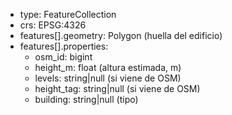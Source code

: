 - type: FeatureCollection
- crs: EPSG:4326
- features[].geometry: Polygon (huella del edificio)
- features[].properties:
  - osm_id: bigint
  - height_m: float (altura estimada, m)
  - levels: string|null (si viene de OSM)
  - height_tag: string|null (si viene de OSM)
  - building: string|null (tipo)
